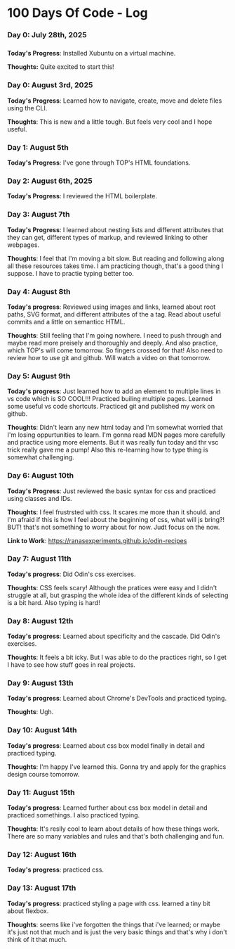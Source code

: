 # 100 Days Of Code - Log

### Day 0: July 28th, 2025
##### 

**Today's Progress**: Installed Xubuntu on a virtual machine.

**Thoughts:** Quite excited to start this!


### Day 0: August 3rd, 2025

**Today's Progress**: Learned how to navigate, create, move and delete files using the CLI.

**Thoughts**: This is new and a little tough. But feels very cool and I hope useful.



### Day 1: August 5th

**Today's Progress**: I've gone through TOP's HTML foundations.

### Day 2: August 6th, 2025

**Today's Progress**: I reviewed the HTML boilerplate.

### Day 3: August 7th

**Today's Progress**: I learned about nesting lists and different attributes that they can get, different types of markup, and reviewed linking to other webpages.

**Thoughts**: I feel that I'm moving a bit slow. But reading and following along all these resources takes time. I am practicing though, that's a good thing I suppose. I have to practie typing better too.

### Day 4: August 8th

**Today's progress**: Reviewed using images and links, learned about root paths, SVG format, and different attributes of the a tag. Read about useful commits and a little on semanticc HTML.

**Thoughts**: Still feeling that I'm going nowhere. I need to push through and maybe read more preisely and thoroughly and deeply. And also practice, which TOP's will come tomorrow. So fingers crossed for that!
Also need to review how to use git and github. Will watch a video on that tomorrow.

### Day 5: August 9th

**Today's progress**: Just learned how to add an element to multiple lines in vs code which is SO COOL!!!
Practiced builing multiple pages. Learned some useful vs code shortcuts. Practiced git and published my work on github.

**Thoughts**: Didn't learn any new html today and I'm somewhat worried that I'm losing oppurtunities to learn. I'm gonna read MDN pages more carefully and practice using more elements. But it was really fun today and thr vsc trick really gave me a pump! Also this re-learning how to type thing is somewhat challenging.

### Day 6: August 10th

**Today's Progress**: Just reviewed the basic syntax for css and practiced using classes and IDs.

**Thoughts**: I feel frustrsted with css. It scares me more than it should. and I'm afraid if this is how I feel about the beginning of css, what will js bring?! BUT! that's not something to worry about for now. Judt focus on the now.

**Link to Work**: https://ranasexperiments.github.io/odin-recipes

### Day 7: August 11th

**Today's progress**: Did Odin's css exercises.

**Thoughts**: CSS feels scary! Although the pratices were easy and I didn't struggle at all, but grasping the whole idea of the different kinds of selecting is a bit hard. Also typing is hard!

### Day 8: August 12th

**Today's progress**: Learned about specificity and the cascade. Did Odin's exercises.

**Thoughts**: It feels a bit icky. But I was able to do the practices right, so I get I have to see how stuff goes in real projects.

### Day 9: August 13th

**Today's progress**: Learned about Chrome's DevTools and practiced typing.

**Thoughts**: Ugh.

### Day 10: August 14th

**Today's progress**: Learned about css box model finally in detail and practiced typing.

**Thoughts**: I'm happy I've learned this. Gonna try and apply for the graphics design course tomorrow.

### Day 11: August 15th

**Today's progress**: Learned further about css box model in detail and practiced somethings. I also practiced typing.

**Thoughts**: It's reslly cool to learn about details of how these things work. There are so many variables and rules and that's both challenging and fun.

### Day 12: August 16th

**Today's progress**: practiced css.

### Day 13: August 17th

**Today's progress**: practiced styling a page with css. learned a tiny bit about flexbox.

**Thoughts**: seems like i've forgotten the things that i've learned; or maybe it's just not that much and is just the very basic things and that's why i don't think of it that much.
